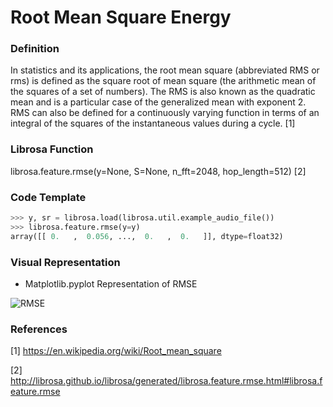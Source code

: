 # Root Mean Square Energy

### Definition

In statistics and its applications, the root mean square (abbreviated RMS or rms) is defined as the square root of mean square (the arithmetic mean of the squares of a set of numbers). The RMS is also known as the quadratic mean and is a particular case of the generalized mean with exponent 2. RMS can also be defined for a continuously varying function in terms of an integral of the squares of the instantaneous values during a cycle. [1]


### Librosa Function 

librosa.feature.rmse(y=None, S=None, n_fft=2048, hop_length=512) [2]

### Code Template 

```Python
>>> y, sr = librosa.load(librosa.util.example_audio_file())
>>> librosa.feature.rmse(y=y)
array([[ 0.   ,  0.056, ...,  0.   ,  0.   ]], dtype=float32)
```

### Visual Representation

- Matplotlib.pyplot Representation of RMSE

![RMSE](http://librosa.github.io/librosa/_images/librosa-feature-rmse-1.png)

### References

[1] https://en.wikipedia.org/wiki/Root_mean_square

[2] http://librosa.github.io/librosa/generated/librosa.feature.rmse.html#librosa.feature.rmse
